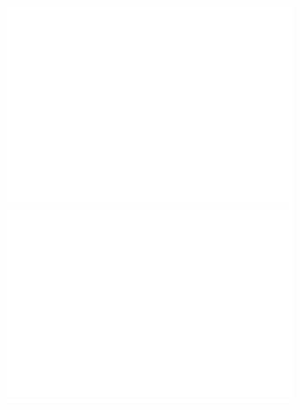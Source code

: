 ![Main Metrics](./github-metrics.svg)  
![Full-year GitHub Calendar](./metrics.plugin.isocalendar.fullyear.svg)
